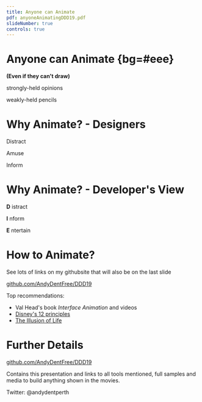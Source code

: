 ```yaml
---
title: Anyone can Animate
pdf: anyoneAnimatingDDD19.pdf
slideNumber: true
controls: true
---
```


# Anyone can Animate {bg=#eee}

**(Even if they can't draw)**

strongly-held opinions

weakly-held pencils

# Why Animate? - Designers

Distract

Amuse

Inform

# Why Animate? - Developer's View

**D** istract

**I** nform

**E** ntertain

# How to Animate?

See lots of links on my githubsite that will also be on the last slide

[github.com/AndyDentFree/DDD19][gh]

Top recommendations:
- Val Head's book _Interface Animation_ and videos
- [Disney's 12 principles][12p]
- [The Illusion of Life][ill]



# Further Details

[github.com/AndyDentFree/DDD19][gh]

Contains this presentation and links to all tools mentioned, full samples and media to build anything shown in the movies.

Twitter: @andydentperth

[gh]: https://github.com/AndyDentFree/DDD19
[12p]: https://vimeo.com/93206523
[ill]: https://www.amazon.com/Illusion-Life-Disney-Animation/dp/0786860707/ref=sr_1_1?ie=UTF8&qid=1452379828&sr=8-1
